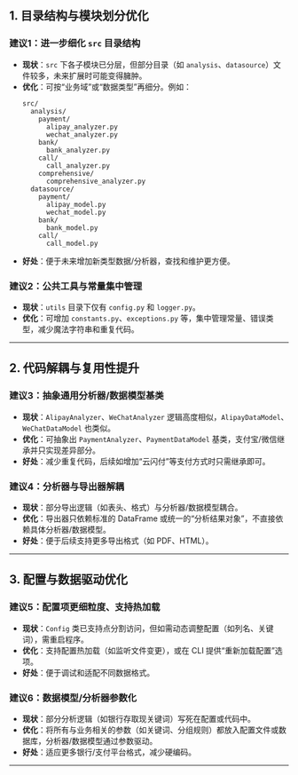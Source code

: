 ## 1. 目录结构与模块划分优化

### 建议1：进一步细化 `src` 目录结构
- **现状**：`src` 下各子模块已分层，但部分目录（如 `analysis`、`datasource`）文件较多，未来扩展时可能变得臃肿。
- **优化**：可按“业务域”或“数据类型”再细分。例如：
  ```
  src/
    analysis/
      payment/
        alipay_analyzer.py
        wechat_analyzer.py
      bank/
        bank_analyzer.py
      call/
        call_analyzer.py
      comprehensive/
        comprehensive_analyzer.py
    datasource/
      payment/
        alipay_model.py
        wechat_model.py
      bank/
        bank_model.py
      call/
        call_model.py
  ```
- **好处**：便于未来增加新类型数据/分析器，查找和维护更方便。

### 建议2：公共工具与常量集中管理
- **现状**：`utils` 目录下仅有 `config.py` 和 `logger.py`。
- **优化**：可增加 `constants.py`、`exceptions.py` 等，集中管理常量、错误类型，减少魔法字符串和重复代码。

---

## 2. 代码解耦与复用性提升

### 建议3：抽象通用分析器/数据模型基类
- **现状**：`AlipayAnalyzer`、`WeChatAnalyzer` 逻辑高度相似，`AlipayDataModel`、`WeChatDataModel` 也类似。
- **优化**：可抽象出 `PaymentAnalyzer`、`PaymentDataModel` 基类，支付宝/微信继承并只实现差异部分。
- **好处**：减少重复代码，后续如增加“云闪付”等支付方式时只需继承即可。

### 建议4：分析器与导出器解耦
- **现状**：部分导出逻辑（如表头、格式）与分析器/数据模型耦合。
- **优化**：导出器只依赖标准的 DataFrame 或统一的“分析结果对象”，不直接依赖具体分析器/数据模型。
- **好处**：便于后续支持更多导出格式（如 PDF、HTML）。

---

## 3. 配置与数据驱动优化

### 建议5：配置项更细粒度、支持热加载
- **现状**：`Config` 类已支持点分割访问，但如需动态调整配置（如列名、关键词），需重启程序。
- **优化**：支持配置热加载（如监听文件变更），或在 CLI 提供“重新加载配置”选项。
- **好处**：便于调试和适配不同数据格式。

### 建议6：数据模型/分析器参数化
- **现状**：部分分析逻辑（如银行存取现关键词）写死在配置或代码中。
- **优化**：将所有与业务相关的参数（如关键词、分组规则）都放入配置文件或数据库，分析器/数据模型通过参数驱动。
- **好处**：适应更多银行/支付平台格式，减少硬编码。

---


